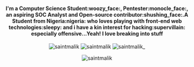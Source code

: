 <h4 align="center">I'm a Computer Science Student:woozy_face:, Pentester:monocle_face:, an aspiring SOC Analyst and Open-source contributor:shushing_face:.A Student from Nigeria:nigeria: who loves playing with front-end web technologies:sleepy: and i have a kin interest for hacking:supervillain: especially offensive...Yeah! I love breaking into stuff</h4>
<p align="center"><img
src="https://img.shields.io/github/followers/saintmalik?style=social" alt="saintmalik" /> <img
src="https://img.shields.io/github/last-commit/saintmalik/SaintMalik" alt="saintmalik" /> <img
src="https://img.shields.io/twitter/follow/saintmalik_?label=Follow%20me&style=social" alt="saintmalik_" /> </p>

<p align="center" height='130px'> <img src="https://github-readme-stats.vercel.app/api?username=saintmalik&show_icons=true&hide_title=true&include_all_commits=true&line_height=21&count_private=true&theme=radical" alt="saintmalik"/>  </p>
